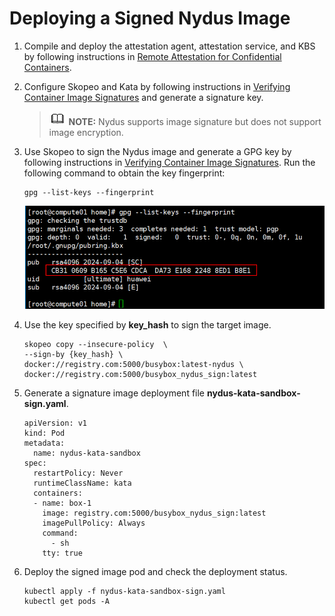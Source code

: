 # Deploying a Signed Nydus Image<a name="EN-US_TOPIC_0000002209367368"></a>

1.  Compile and deploy the attestation agent, attestation service, and KBS by following instructions in  [Remote Attestation for Confidential Containers](remote-attestation-for-confidential-containers.md).
2.  Configure Skopeo and Kata by following instructions in  [Verifying Container Image Signatures](verifying-container-image-signatures.md)  and generate a signature key.

    >![](public_sys-resources/icon-note.gif) **NOTE:** 
    >Nydus supports image signature but does not support image encryption.

3.  Use Skopeo to sign the Nydus image and generate a GPG key by following instructions in  [Verifying Container Image Signatures](verifying-container-image-signatures.md). Run the following command to obtain the key fingerprint:

    ```
    gpg --list-keys --fingerprint
    ```

    ![](figures/en-us_image_0000002209409138.png)

4.  Use the key specified by  **key\_hash**  to sign the target image.

    ```
    skopeo copy --insecure-policy  \
    --sign-by {key_hash} \
    docker://registry.com:5000/busybox:latest-nydus \
    docker://registry.com:5000/busybox_nydus_sign:latest
    ```

5.  Generate a signature image deployment file  **nydus-kata-sandbox-sign.yaml**.

    ```
    apiVersion: v1
    kind: Pod
    metadata:
      name: nydus-kata-sandbox
    spec:
      restartPolicy: Never
      runtimeClassName: kata
      containers:
      - name: box-1
        image: registry.com:5000/busybox_nydus_sign:latest
        imagePullPolicy: Always
        command:
          - sh
        tty: true
    ```

6.  Deploy the signed image pod and check the deployment status.

    ```
    kubectl apply -f nydus-kata-sandbox-sign.yaml
    kubectl get pods -A
    ```

